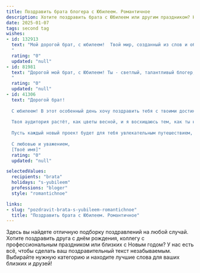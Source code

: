 ```yaml
---
title: Поздравить брата блогера с Юбилеем. Романтичное
description: Хотите поздравить брата с Юбилеем или другим праздником? Наш ИИ создаст незабываемое поздравление, а вы обязательно выделитесь среди других.  
date: 2025-01-07
tags: second tag
wishes:
- id: 132913
  text: "Мой дорогой брат, с юбилеем!  Твой мир, созданный из слов и образов, наполнен такой же яркой и нежной красотой, как и ты сам.  Пусть каждый твой пост будет шедевром, а каждое видео –  историей, трогающей сердца.  Пусть вдохновение никогда тебя не покидает, а успех будет таким же безграничным, как твоя любовь к жизни.  Я бесконечно горжусь тобой и желаю тебе океан счастья и безбрежного моря любви!
  "
  rating: "0"
  updated: "null"
- id: 81981
  text: "Дорогой мой брат, с Юбилеем! Ты - светлый, талантливый блогер, который вдохновляет и дарит миру красоту. Пусть твоя жизнь будет наполнена любовью, счастьем и новыми, яркими красками!
  "
  rating: "0"
  updated: "null"
- id: 41306
  text: "Дорогой брат!
  
  С юбилеем! В этот особенный день хочу поздравить тебя с твоими достижениями и вдохновляющим путём, который ты выбрал. Быть блогером — значит делиться своими мыслями и чувствами с миром, и ты делаешь это с такой страстью и искренностью, что каждый твой пост освещает сердца людей.
  
  Твоя аудитория растёт, как цветы весной, и я восхищаюсь тем, как ты находишь время, чтобы делиться своими историями, идеями и мечтами. Непревзойдённый стиль, неподдельная искренность и романтика твоих слов вдохновляют и радуют нас каждый день.
  
  Пусть каждый новый проект будет для тебя увлекательным путешествием, а успехи продолжают радовать. Желаю тебе бесконечного вдохновения, любви и творческих свершений. Пусть твоя жизнь будет такой же яркой и насыщенной, как самые любимые моменты, которые ты запечатлеваешь на своих страницах.
  
  С любовью и уважением,
  [Твоё имя]"
  rating: "0"
  updated: "null"

selectedValues:
  recipients: "brata"
  holidays: "s-yubileem"
  professions: "bloger"
  style: "romantichnoe"

links:
- slug: "pozdravit-brata-s-yubileem-romantichnoe"
  title: "Поздравить брата с Юбилеем. Романтичное"
---
```


Здесь вы найдете отличную подборку поздравлений на любой случай.
Хотите поздравить друга с днём рождения, коллегу с профессиональным праздником или близких с Новым годом? У нас есть всё, чтобы сделать ваш поздравительный текст незабываемым. Выбирайте нужную категорию и находите лучшие слова для ваших близких и друзей!
